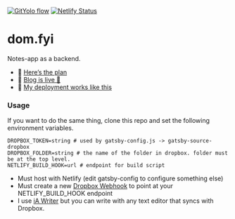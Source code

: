 [![GitYolo flow](https://img.shields.io/badge/Flow-GitYolo-ff69b4)](https://dom.fyi/2019.240) [![Netlify Status](https://api.netlify.com/api/v1/badges/8f857d1f-c68f-424f-a4d2-b473fc4ccddb/deploy-status)](https://app.netlify.com/sites/domfyi/deploys)

# dom.fyi

Notes-app as a backend.

- 🚀 [Here’s the plan]
- 🚀 [Blog is live 🎉]
- 🚀 [My deployment works like this]

### Usage

If you want to do the same thing, clone this repo and set the following environment variables.

```
DROPBOX_TOKEN=string # used by gatsby-config.js -> gatsby-source-dropbox
DROPBOX_FOLDER=string # the name of the folder in dropbox. folder must be at the top level.
NETLIFY_BUILD_HOOK=url # endpoint for build script
```

- Must host with Netlify (edit gatsby-config to configure something else)
- Must create a new [Dropbox Webhook] to point at your NETLIFY_BUILD_HOOK endpoint
- I use [iA Writer] but you can write with any text editor that syncs with Dropbox.

[here’s the plan]: https://dom.fyi/2019.218
[blog is live 🎉]: https://dom.fyi/2019.221
[my deployment works like this]: https://dom.fyi/2019.224
[dropbox webhook]: https://www.dropbox.com/developers/reference/webhooks
[ia writer]: https://ia.net/writer
